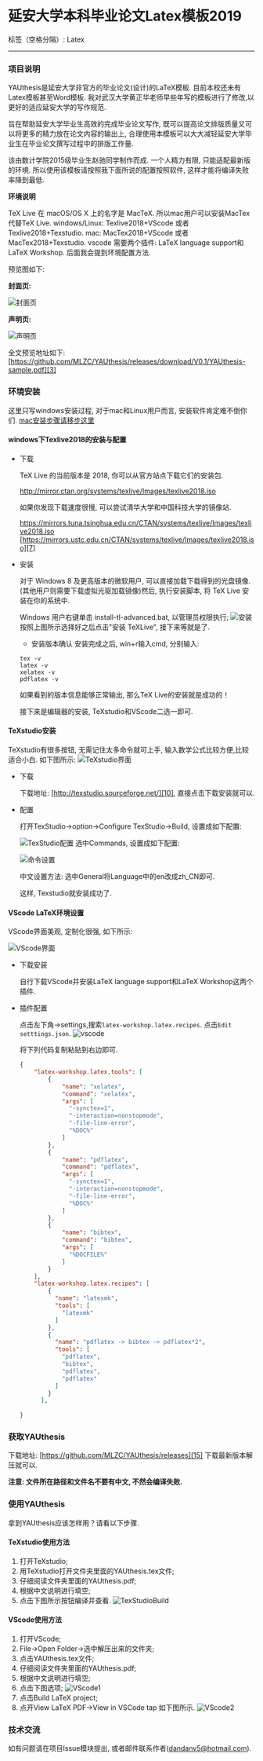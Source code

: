 # 延安大学本科毕业论文Latex模板2019

标签（空格分隔）:  Latex

---


### 项目说明

YAUthesis是延安大学非官方的毕业论文(设计)的LaTeX模板. 目前本校还未有Latex模板甚至Word模板.  我对武汉大学黄正华老师早些年写的模板进行了修改,以更好的适应延安大学的写作规范. 


旨在帮助延安大学毕业生高效的完成毕业论文写作, 既可以提高论文排版质量又可以将更多的精力放在论文内容的输出上, 合理使用本模板可以大大减轻延安大学毕业生在毕业论文撰写过程中的排版工作量.  

该由数计学院2015级毕业生赵驰同学制作而成. 一个人精力有限, 只能适配最新版的环境. 所以使用该模板请按照我下面所说的配置按照软件, 这样才能将编译失败率降到最低. 

**环境说明**

TeX Live 在 macOS/OS X 上的名字是 MacTeX. 所以mac用户可以安装MacTex代替TeX Live. 
windows/Linux: Texlive2018+VScode 或者 Texlive2018+Texstudio. 
mac: MacTex2018+VScode 或者 MacTex2018+Texstudio. 
vscode 需要两个插件: LaTeX language support和LaTeX Workshop. 
后面我会提到环境配置方法. 

预览图如下: 

**封面页:**

![封面页][1]

**声明页:**

![声明页][2]

全文预览地址如下: [https://github.com/MLZC/YAUthesis/releases/download/V0.1/YAUthesis-sample.pdf][3]

### 环境安装

这里只写windows安装过程, 对于mac和Linux用户而言, 安装软件肯定难不倒你们. [mac安装步骤请移步这里][4]

#### windows下Texlive2018的安装与配置

* 下载

    TeX Live 的当前版本是 2018, 你可以从官方站点下载它们的安装包.
    
    [http://mirror.ctan.org/systems/texlive/Images/texlive2018.iso
    ][5]
    
    如果你发现下载速度很慢, 可以尝试清华大学和中国科技大学的镜像站. 
    
    [https://mirrors.tuna.tsinghua.edu.cn/CTAN/systems/texlive/Images/texlive2018.iso
    ][6]
    [https://mirrors.ustc.edu.cn/CTAN/systems/texlive/Images/texlive2018.iso][7]

* 安装
    
    对于 Windows 8 及更高版本的微软用户, 可以直接加载下载得到的光盘镜像. (其他用户则需要下载虚拟光驱加载镜像)然后, 执行安装脚本, 将 TeX Live 安装在你的系统中. 
    
    Windows 用户右键单击 install-tl-advanced.bat, 以管理员权限执行; 
    ![安装][8]
    按照上图所示选择好之后点击"安装 TeXLive", 接下来等就是了. 
    
    * 安装版本确认
    安装完成之后, win+r输入cmd, 分别输入: 
    ```
    tex -v
    latex -v
    xelatex -v
    pdflatex -v
    ```
    如果看到的版本信息能够正常输出, 那么TeX Live的安装就是成功的！
    
    接下来是编辑器的安装, TeXstudio和VScode二选一即可. 
#### TeXstudio安装

TeXstudio有很多按钮, 无需记住太多命令就可上手, 输入数学公式比较方便,比较适合小白. 如下图所示: 
![TeXstudio界面][9]

* 下载

    下载地址: [http://texstudio.sourceforge.net/][10], 直接点击下载安装就可以. 

* 配置

    打开TexStudio->option->Configure TexStudio->Build, 设置成如下配置: 
    
    ![TexStudio配置][11]
    选中Commands, 设置成如下配置: 
    
    ![命令设置][12]
    
    中文设置方法: 选中General将Language中的en改成zh_CN即可. 
    
    这样, Texstudio就安装成功了. 

#### VScode LaTeX环境设置

VScode界面美观, 定制化很强, 如下所示: 

![VScode界面][13]

* 下载安装

    自行下载VScode并安装LaTeX language support和LaTeX Workshop这两个插件. 

* 插件配置

    点击左下角->settings,搜索<code>latex-workshop.latex.recipes</code>. 点击<code>Edit setttings.json</code>. 
    ![vscode][14]
    
    将下列代码复制粘贴到右边即可.
    
    
    ```json
    {
        "latex-workshop.latex.tools": [
    	    {
    	        "name": "xelatex",
    	        "command": "xelatex",
    	        "args": [
    	          "-synctex=1",
    	          "-interaction=nonstopmode",
    	          "-file-line-error",
    	          "%DOC%"
            	]
            },
    		{
    	        "name": "pdflatex",
    	        "command": "pdflatex",
    	        "args": [
    	          "-synctex=1",
    	          "-interaction=nonstopmode",
    	          "-file-line-error",
    	          "%DOC%"
    	        ]
    	    },
    	    {
    	        "name": "bibtex",
    	        "command": "bibtex",
    	        "args": [
    	          "%DOCFILE%"
    	    	]
    	    }
    	],
        "latex-workshop.latex.recipes": [
            {
              "name": "latexmk",
              "tools": [
                "latexmk"
              ]
            },
            {
              "name": "pdflatex -> bibtex -> pdflatex*2",
              "tools": [
                "pdflatex",
                "bibtex",
                "pdflatex",
                "pdflatex"
              ]
            }
          ],
          
    }
    
    ```



### 获取YAUthesis

下载地址: [https://github.com/MLZC/YAUthesis/releases][15]
下载最新版本解压就可以.

**注意: 文件所在路径和文件名不要有中文, 不然会编译失败.**

### 使用YAUthesis

拿到YAUthesis应该怎样用？请看以下步骤.

#### TeXstudio使用方法

1. 打开TeXstudio;
2. 用TeXstudio打开文件夹里面的YAUthesis.tex文件;
3. 仔细阅读文件夹里面的YAUthesis.pdf; 
4. 根据中文说明进行填空;
5. 点击下图所示按钮编译并查看.
![TexStudioBuild][16]

#### VScode使用方法
1. 打开VScode;
2. File->Open Folder->选中解压出来的文件夹;
3. 点击YAUthesis.tex文件;
4. 仔细阅读文件夹里面的YAUthesis.pdf; 
5. 根据中文说明进行填空;
6. 点击下图选项;
![VScode1][17]
7. 点击Build LaTeX project;
8. 点开View LaTeX PDF->View in VSCode tap 如下图所示.
![VScode2][18]

### 技术交流

如有问题请在项目Issue模块提出, 或者邮件联系作者(dandanv5@hotmail.com).


  [1]: http://image.i-ll.cc/blog/20190214/7xUqY1aI0UlI.png
  [2]: http://image.i-ll.cc/blog/20190214/GmUG6niVGzYY.png
  [3]: https://github.com/MLZC/YAUthesis/releases/download/V0.1/YAUthesis-sample.pdf
  [4]: https://github.com/StudentKe/HHTheTem
  [5]: http://mirror.ctan.org/systems/texlive/Images/texlive2018.iso
  [6]: https://mirrors.tuna.tsinghua.edu.cn/CTAN/systems/texlive/Images/texlive2018.iso
  [7]: https://mirrors.ustc.edu.cn/CTAN/systems/texlive/Images/texlive2018.iso
  [8]: http://image.i-ll.cc/blog/20190214/VSAujx6AcK8I.png
  [9]: http://image.i-ll.cc/blog/20190214/061opnbrvOqo.png
  [10]: http://texstudio.sourceforge.net/
  [11]: http://image.i-ll.cc/blog/20190214/rGuUhFMUQEJq.png
  [12]: http://image.i-ll.cc/blog/20190214/3T7iDNvBBUL9.png
  [13]: http://image.i-ll.cc/blog/20190214/9PFX385kxDp6.png
  [14]: http://image.i-ll.cc/blog/20190214/jObJi1ifByoT.png
  [15]: https://github.com/MLZC/YAUthesis/releases
  [16]: http://image.i-ll.cc/blog/20190214/TfYcA3BXBIlH.png
  [17]: http://image.i-ll.cc/blog/20190214/ITrDJ6W2WxRK.png
  [18]: http://image.i-ll.cc/blog/20190214/JjAJ7BoBHw3o.png